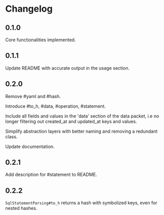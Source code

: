 # Changelog

## 0.1.0
Core functionalities implemented.

## 0.1.1
Update README with accurate output in the usage section.

## 0.2.0
Remove #yaml and #hash.

Introduce #to_h, #data, #operation, #statement.

Include all fields and values in the 'data' section of the data packet, i.e no longer filtering out created_at and updated_at keys and values.

Simplify abstraction layers with better naming and removing a redundant class.

Update documentation.

## 0.2.1
Add description for #statement to README.

## 0.2.2
`SqlStatementParsing#to_h` returns a hash with symbolized keys, even for nested hashes.